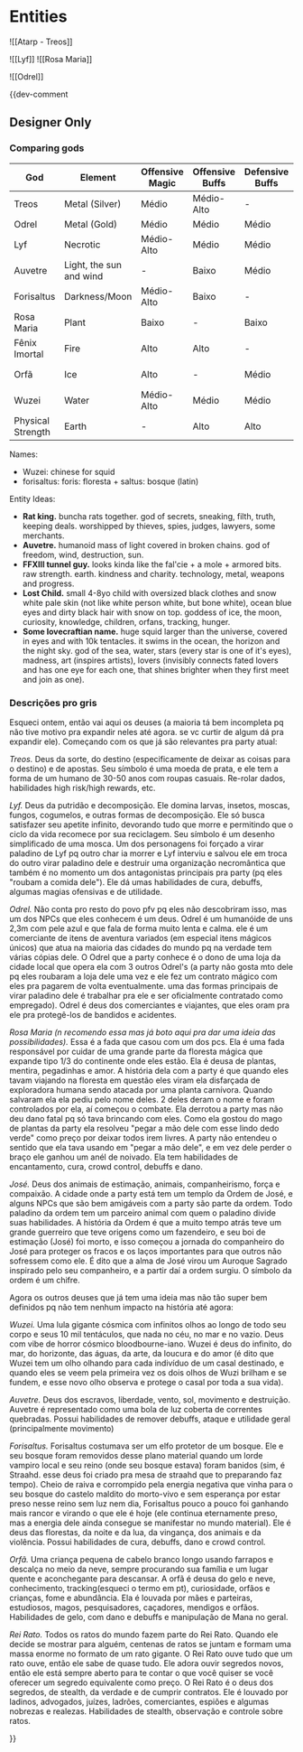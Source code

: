 # Entities
![[Atarp - Treos]]

![[Lyf]]
![[Rosa Maria]]

![[Odrel]]


{{dev-comment
## Designer Only

### Comparing gods

| God               | Element                 | Offensive Magic | Offensive Buffs | Defensive Buffs | Debuffs    | Utility     | Healing     |
| ----------------- | ----------------------- | --------------- | --------------- | --------------- | ---------- | ----------- | ----------- |
| Treos             | Metal (Silver)          | Médio           | Médio-Alto      | -               | Médio      | Média-Alta  | -           |
| Odrel             | Metal (Gold)            | Médio           | Médio           | Médio           | -          | Alta        | -           |
| Lyf               | Necrotic                | Médio-Alto      | Médio           | Médio           | Médio-Alto | Baixa       | Médio-Baixo |
| Auvetre           | Light, the sun and wind | -               | Baixo           | Médio           | -          | Alta        | Baixo       |
| Forisaltus        | Darkness/Moon           | Médio-Alto      | Baixo           | -               | Alto       | Média       | Alto        |
| Rosa Maria        | Plant                   | Baixo           | -               | Baixo           | Super-Alto | Média-Baixa | Médio       |
| Fênix Imortal     | Fire                    | Alto            | Alto            | -               | -          | Baixa       | Alto        |
| Orfã              | Ice                     | Alto            | -               | Médio           | Médio-Alto | Média       | -           |
| Wuzei             | Water                   | Médio-Alto      | Médio           | Médio           | Alto       | Média-Alta  | -           |
| Physical Strength | Earth                   | -               | Alto            | Alto            | -          | Média-Alta  | -           |

Names:
- Wuzei: chinese for squid
- forisaltus: foris: floresta + saltus: bosque (latin)

Entity Ideas:
- **Rat king.** buncha rats together. god of secrets, sneaking, filth, truth, keeping deals. worshipped by thieves, spies, judges, lawyers, some merchants.
- **Auvetre.** humanoid mass of light covered in broken chains. god of freedom, wind, destruction, sun.
- **FFXIII tunnel guy.** looks kinda like the fal'cie + a mole + armored bits. raw strength. earth. kindness and charity. technology, metal, weapons and progress.
- **Lost Child.** small 4-8yo child with oversized black clothes and snow white pale skin (not like white person white, but bone white), ocean blue eyes and dirty black hair with snow on top. goddess of ice, the moon, curiosity, knowledge, children, orfans, tracking, hunger.
- **Some lovecraftian name.** huge squid larger than the universe, covered in eyes and with 10k tentacles. it swims in the ocean, the horizon and the night sky. god of the sea, water, stars (every star is one of it's eyes), madness, art (inspires artists), lovers (invisibly connects fated lovers and has one eye for each one, that shines brighter when they first meet and join as one).


### Descrições pro gris

Esqueci ontem, então vai aqui os deuses (a maioria tá bem incompleta pq não tive motivo pra expandir neles até agora. se vc curtir de algum dá pra expandir ele). Começando com os que já são relevantes pra party atual:

*Treos.* Deus da sorte, do destino (especificamente de deixar as coisas para o destino) e de apostas. Seu símbolo é uma moeda de prata, e ele tem a forma de um humano de 30-50 anos com roupas casuais. Re-rolar dados, habilidades high risk/high rewards, etc.

*Lyf.* Deus da putridão e decomposição. Ele domina larvas, insetos, moscas, fungos, cogumelos, e outras formas de decomposição. Ele só busca satisfazer seu apetite infinito, devorando tudo que morre e permitindo que o ciclo da vida recomece por sua reciclagem. Seu símbolo é um desenho simplificado de uma mosca. Um dos personagens foi forçado a virar paladino de Lyf pq outro char ia morrer e Lyf interviu e salvou ele em troca do outro virar paladino dele e destruir uma organização necromântica que também é no momento um dos antagonistas principais pra party (pq eles "roubam a comida dele"). Ele dá umas habilidades de cura, debuffs, algumas magias ofensivas e de utilidade.

*Odrel.* Não conta pro resto do povo pfv pq eles não descobriram isso, mas um dos NPCs que eles conhecem é um deus. Odrel é um humanóide de uns 2,3m com pele azul e que fala de forma muito lenta e calma. ele é um comerciante de itens de aventura variados (em especial itens mágicos únicos) que atua na maioria das cidades do mundo pq na verdade tem várias cópias dele. O Odrel que a party conhece é o dono de uma loja da cidade local que opera ela com 3 outros Odrel's (a party não gosta mto dele pq eles roubaram a loja dele uma vez e ele fez um contrato mágico com eles pra pagarem de volta eventualmente. uma das formas principais de virar paladino dele é trabalhar pra ele e ser oficialmente contratado como empregado). Odrel é deus dos comerciantes e viajantes, que eles oram pra ele pra protegê-los de bandidos e acidentes.

*Rosa Maria (n recomendo essa mas já boto aqui pra dar uma ideia das possibilidades).* Essa é a fada que casou com um dos pcs. Ela é uma fada responsável por cuidar de uma grande parte da floresta mágica que expande tipo 1/3 do continente onde eles estão. Ela é deusa de plantas, mentira, pegadinhas e amor. A história dela com a party é que quando eles tavam viajando na floresta em questão eles viram ela disfarçada de exploradora humana sendo atacada por uma planta carnívora. Quando salvaram ela ela pediu pelo nome deles. 2 deles deram o nome e foram controlados por ela, aí começou o combate. Ela derrotou a party mas não deu dano fatal pq só tava brincando com eles. Como ela gostou do mago de plantas da party ela resolveu "pegar a mão dele com esse lindo dedo verde" como preço por deixar todos irem livres. A party não entendeu o sentido que ela tava usando em "pegar a mão dele", e em vez dele perder o braço ele ganhou um anél de noivado. Ela tem habilidades de encantamento, cura, crowd control, debuffs e dano.

*José.* Deus dos animais de estimação, animais, companheirismo, força e compaixão. A cidade onde a party está tem um templo da Ordem de José, e alguns NPCs que são bem amigáveis com a party são parte da ordem. Todo paladino da ordem tem um parceiro animal com quem o paladino divide suas habilidades. A história da Ordem é que a muito tempo atrás teve um grande guerreiro que teve origens como um fazendeiro, e seu boi de estimação (José) foi morto, e isso começou a jornada do companheiro do José para proteger os fracos e os laços importantes para que outros não sofressem como ele. É dito que a alma de José virou um Auroque Sagrado inspirado pelo seu companheiro, e a partir daí a ordem surgiu. O símbolo da ordem é um chifre.

Agora os outros deuses que já tem uma ideia mas não tão super bem definidos pq não tem nenhum impacto na história até agora:

*Wuzei.* Uma lula gigante cósmica com infinitos olhos ao longo de todo seu corpo e seus 10 mil tentáculos, que nada no céu, no mar e no vazio. Deus com vibe de horror cósmico bloodbourne-iano. Wuzei é deus do infinito, do mar, do horizonte, das águas, da arte, da loucura e do amor (é dito que Wuzei tem um olho olhando para cada indivíduo de um casal destinado, e quando eles se veem pela primeira vez os dois olhos de Wuzi brilham e se fundem, e esse novo olho observa e protege o casal por toda a sua vida).

*Auvetre.* Deus dos escravos, liberdade, vento, sol, movimento e destruição. Auvetre é representado como uma bola de luz coberta de correntes quebradas. Possui habilidades de remover debuffs, ataque e utilidade geral (principalmente movimento)

*Forisaltus.* Forisaltus costumava ser um elfo protetor de um bosque. Ele e seu bosque foram removidos desse plano material quando um lorde vampiro local e seu reino (onde seu bosque estava) foram banidos (sim, é Straahd. esse deus foi criado pra mesa de straahd que to preparando faz tempo). Cheio de raiva e corrompido pela energia negativa que vinha para o seu bosque do castelo maldito do morto-vivo e sem esperança por estar preso nesse reino sem luz nem dia, Forisaltus pouco a pouco foi ganhando mais rancor e virando o que ele é hoje (ele continua eternamente preso, mas a energia dele ainda consegue se manifestar no mundo material). Ele é deus das florestas, da noite e da lua, da vingança, dos animais e da violência. Possui habilidades de cura, debuffs, dano e crowd control.

*Orfã.* Uma criança pequena de cabelo branco longo usando farrapos e descalça no meio da neve, sempre procurando sua família e um lugar quente e aconchegante para descansar. A orfã é deusa do gelo e neve, conhecimento, tracking(esqueci o termo em pt), curiosidade, orfãos e crianças, fome e abundância. Ela é louvada por mães e parteiras, estudiosos, magos, pesquisadores, caçadores, mendigos e orfãos. Habilidades de gelo, com dano e debuffs e manipulação de Mana no geral.

*Rei Rato.* Todos os ratos do mundo fazem parte do Rei Rato. Quando ele decide se mostrar para alguém, centenas de ratos se juntam e formam uma massa enorme no formato de um rato gigante. O Rei Rato ouve tudo que um rato ouve, então ele sabe de quase tudo. Ele adora ouvir segredos novos, então ele está sempre aberto para te contar o que você quiser se você oferecer um segredo equivalente como preço. O Rei Rato é o deus dos segredos, de stealth, da verdade e de cumprir contratos. Ele é louvado por ladinos, advogados, juízes, ladrões, comerciantes, espiões e algumas nobrezas e realezas. Habilidades de stealth, observação e controle sobre ratos.

}}